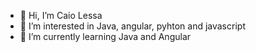 - 👋 Hi, I’m Caio Lessa
- 👀 I’m interested in Java, angular, pyhton and javascript
- 🌱 I’m currently learning Java and Angular

<!---
lessacai0/lessacai0 is a ✨ special ✨ repository because its `README.md` (this file) appears on your GitHub profile.
You can click the Preview link to take a look at your changes.
--->
